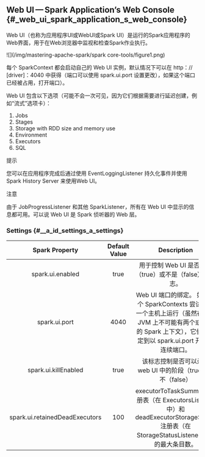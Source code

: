 ## Web UI — Spark Application’s Web Console {#_web_ui_spark_application_s_web_console}

Web UI（也称为应用程序UI或WebUI或Spark UI）是运行的Spark应用程序的Web界面，用于在Web浏览器中监视和检查Spark作业执行。

![](/img/mastering-apache-spark/spark core-tools/figure1.png)

每个 SparkContext 都会启动自己的 Web UI 实例，默认情况下可以在 http：// \[driver\]：4040 中获得（端口可以使用 spark.ui.port 设置更改），如果这个端口已经被占用，打开端口）。

Web UI 包含以下选项（可能不会一次可见，因为它们根据需要进行延迟创建，例如“流式”选项卡）：

1. Jobs
2. Stages
3. Storage with RDD size and memory use
4. Environment
5. Executors
6. SQL

提示

您可以在应用程序完成后通过使用 EventLoggingListener 持久化事件并使用 Spark History Server 来使用Web UI。

注意

由于 JobProgressListener 和其他 SparkListener，所有在 Web UI 中显示的信息都可用。可以说 Web UI 是 Spark 侦听器的 Web 层。

### Settings {#__a_id_settings_a_settings}

| Spark Property | Default Value | Description |
| :---: | :---: | :---: |
| spark.ui.enabled | true | 用于控制 Web UI 是否启动（true）或不是（false）的标志。 |
| spark.ui.port | 4040 | Web UI 端口的绑定。 如果多个 SparkContexts 尝试在同一个主机上运行（虽然在单个 JVM 上不可能有两个或更多的 Spark 上下文），它们将绑定到以 spark.ui.port 开头的连续端口。 |
| spark.ui.killEnabled | true | 该标志控制是否可以杀死 web UI 中的阶段（true）或不（false） |
| spark.ui.retainedDeadExecutors | 100 | executorToTaskSummary 注册表（在 ExecutorsListener 中）和 deadExecutorStorageStatus 注册表（在 StorageStatusListener 中）的最大条目数。 |



